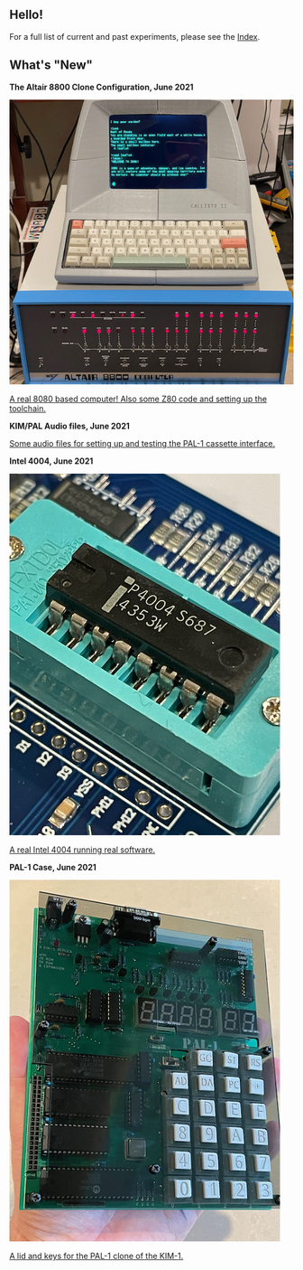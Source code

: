 ## Hello!

For a full list of current and past experiments, please see the [Index](index.md).

## What's "New"

**The Altair 8800 Clone Configuration, June 2021**

![](zog/zoghw12.jpg)

[A real 8080 based computer! Also some Z80 code and setting up the toolchain.](zog/zog.md)

**KIM/PAL Audio files, June 2021**

[Some audio files for setting up and testing the PAL-1 cassette interface.](https://github.com/grantmestrength/kim1)

**Intel 4004, June 2021**

![](images/4004a.jpeg)

[A real Intel 4004 running real software.](https://github.com/GrantMeStrength/retro/blob/gh-pages/Projects/index.md)




**PAL-1 Case, June 2021**


![](images/pal1a.jpeg)

[A lid and keys for the PAL-1 clone of the KIM-1.](https://github.com/grantmestrength/kim1)